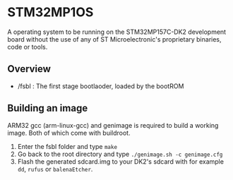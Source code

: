 # STM32MP1OS

A operating system to be running on the STM32MP157C-DK2 development board without the use of any of ST Microelectronic's proprietary binaries, code or tools.

## Overview
- /fsbl : The first stage bootlaoder, loaded by the bootROM

## Building an image
ARM32 gcc (arm-linux-gcc) and genimage is required to build a working image. Both of which come with buildroot.

1. Enter the fsbl folder and type `make`
2. Go back to the root directory and type `./genimage.sh -c genimage.cfg`
3. Flash the generated sdcard.img to your DK2's sdcard with for example `dd`, `rufus` or `balenaEtcher`.
